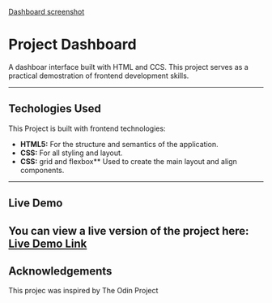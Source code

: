 [Dashboard screenshot](./assets/Captura%20de%20pantalla.png)

# Project Dashboard

A dashboar interface built with HTML and CCS.
This project serves as a  practical demostration of frontend development skills.

---

## Techologies Used

This Project is built with frontend technologies:

* **HTML5:** For the structure and semantics of the application.
* **CSS:** For all styling and layout.
* **CSS:** grid and flexbox** Used to create the main layout and align components.

---

## Live Demo

You can view a live version of the project here:
[**Live Demo Link**]( https://giovannihurtado.github.io/admin-dashboard-)
---


## Acknowledgements

This projec was inspired by The Odin Project

